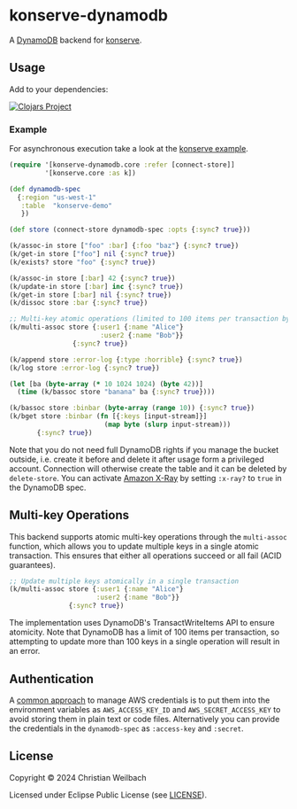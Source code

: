# konserve-dynamodb

A [DynamoDB](https://aws.amazon.com/dynamodb/) backend for [konserve](https://github.com/replikativ/konserve). 

## Usage

Add to your dependencies:

[![Clojars Project](http://clojars.org/io.replikativ/konserve-dynamodb/latest-version.svg)](http://clojars.org/io.replikativ/konserve-dynamodb)

### Example

For asynchronous execution take a look at the [konserve example](https://github.com/replikativ/konserve#asynchronous-execution).


``` clojure
(require '[konserve-dynamodb.core :refer [connect-store]]
         '[konserve.core :as k])

(def dynamodb-spec
  {:region "us-west-1"
   :table  "konserve-demo"
   })

(def store (connect-store dynamodb-spec :opts {:sync? true}))

(k/assoc-in store ["foo" :bar] {:foo "baz"} {:sync? true})
(k/get-in store ["foo"] nil {:sync? true})
(k/exists? store "foo" {:sync? true})

(k/assoc-in store [:bar] 42 {:sync? true})
(k/update-in store [:bar] inc {:sync? true})
(k/get-in store [:bar] nil {:sync? true})
(k/dissoc store :bar {:sync? true})

;; Multi-key atomic operations (limited to 100 items per transaction by DynamoDB)
(k/multi-assoc store {:user1 {:name "Alice"} 
                       :user2 {:name "Bob"}} 
                {:sync? true})

(k/append store :error-log {:type :horrible} {:sync? true})
(k/log store :error-log {:sync? true})

(let [ba (byte-array (* 10 1024 1024) (byte 42))]
  (time (k/bassoc store "banana" ba {:sync? true})))

(k/bassoc store :binbar (byte-array (range 10)) {:sync? true})
(k/bget store :binbar (fn [{:keys [input-stream]}]
                        (map byte (slurp input-stream)))
       {:sync? true})

```

Note that you do not need full DynamoDB rights if you manage the bucket outside, i.e.
create it before and delete it after usage form a privileged account. Connection
will otherwise create the table and it can be deleted by `delete-store`. You can activate
[Amazon X-Ray](https://aws.amazon.com/xray/) by setting `:x-ray?` to `true` in
the DynamoDB spec.

## Multi-key Operations

This backend supports atomic multi-key operations through the `multi-assoc` function, which allows you to update multiple keys in a single atomic transaction. This ensures that either all operations succeed or all fail (ACID guarantees).

``` clojure
;; Update multiple keys atomically in a single transaction
(k/multi-assoc store {:user1 {:name "Alice"} 
                      :user2 {:name "Bob"}} 
               {:sync? true})
```

The implementation uses DynamoDB's TransactWriteItems API to ensure atomicity. Note that DynamoDB has a limit of 100 items per transaction, so attempting to update more than 100 keys in a single operation will result in an error.

## Authentication

A [common
approach](https://docs.aws.amazon.com/sdk-for-java/v1/developer-guide/credentials.html)
to manage AWS credentials is to put them into the environment variables as
`AWS_ACCESS_KEY_ID` and `AWS_SECRET_ACCESS_KEY` to avoid storing them in plain
text or code files. Alternatively you can provide the credentials in the
`dynamodb-spec` as `:access-key` and `:secret`.

## License

Copyright © 2024 Christian Weilbach

Licensed under Eclipse Public License (see [LICENSE](LICENSE)).
